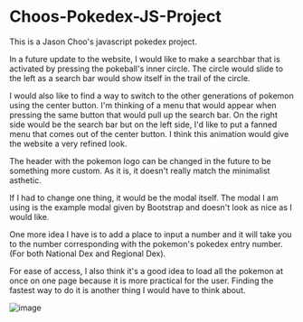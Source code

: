 # Choos-Pokedex-JS-Project
This is a Jason Choo's javascript pokedex project.

In a future update to the website, I would like to make a searchbar 
that is activated by pressing the pokeball's inner circle.
The circle would slide to the left as a search bar would show itself
in the trail of the circle.

I would also like to find a way to switch to the other generations of pokemon
using the center button. I'm thinking of a menu that would appear when pressing the 
same button that would pull up the search bar. On the right side would be the 
search bar but on the left side, I'd like to put a fanned menu that comes out of the
center button. I think this animation would give the website a very refined look.

The header with the pokemon logo can be changed in the future to be something more
custom. As it is, it doesn't really match the minimalist asthetic.

If I had to change one thing, it would be the modal itself. The modal I am using is the example modal given by Bootstrap and doesn't look as nice as I would like.

One more idea I have is to add a place to input a number and it will take you to the 
number corresponding with the pokemon's pokedex entry number. (For both National Dex 
and Regional Dex).

For ease of access, I also think it's a good idea to load all the pokemon at once
on one page because it is more practical for the user. Finding the fastest way to do it is another thing I would have to think about.

![image](https://user-images.githubusercontent.com/86700844/154386685-4803bc69-ae71-4efb-8211-44a6b621eee9.png)

